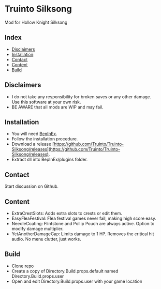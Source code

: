 # Truinto Silksong
Mod for Hollow Knight Silksong

Index
-----------
* [Disclaimers](#disclaimers)
* [Installation](#installation)
* [Contact](#contact)
* [Content](#content)
* [Build](#build)

Disclaimers
-----------
* I do not take any responsibility for broken saves or any other damage. Use this software at your own risk.
* BE AWARE that all mods are WIP and may fail.

Installation
-----------
* You will need [BepInEx](https://github.com/BepInEx/BepInEx/releases).
* Follow the installation procedure.
* Download a release [https://github.com/Truinto/Truinto-Silksong/releases](https://github.com/Truinto/Truinto-Silksong/releases).
* Extract dll into BepInEx/plugins folder.

Contact
-----------
Start discussion on Github.

Content
-----------
* ExtraCrestSlots: Adds extra slots to crests or edit them.
* EasyFleaFestival: Flea festival games never fail, making high score easy.
* NeedleCoating: Flintstone and Pollip Pouch are always active. Option to modify damage multiplier.
* YetAnotherDamageCap: Limits damage to 1 HP. Removes the critical hit audio. No menu clutter, just works.

Build
-----------
* Clone repo
* Create a copy of Directory.Build.props.default named Directory.Build.props.user
* Open and edit Directory.Build.props.user with your game location
